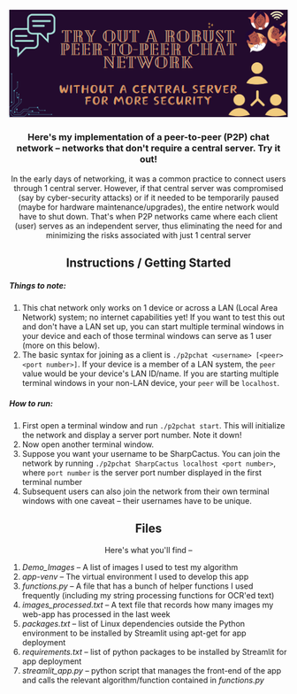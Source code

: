 <p  align="center">
<img  src="https://github.com/Evaan2001/Images_For_ReadMe/blob/main/P2PChat.png"
width = "900"/>

</p>
<h3 align="center">
Here's my implementation of a peer-to-peer (P2P) chat network – networks that don't require a central server. Try it out!
</h3>

<div align="center">

In the early days of networking, it was a common practice to connect users through 1 central server. However, if that central server was compromised (say by cyber-security attacks) or if it needed to be temporarily paused (maybe for hardware maintenance/upgrades), the entire network would have to shut down. That's when P2P networks came where each client (user) serves as an independent server, thus eliminating the need for and minimizing the risks associated with just 1 central server
</div>

<h2 align="center"> 
Instructions / Getting Started
</h2>


##### Things to note:

1. This chat network only works on 1 device or across a LAN (Local Area Network) system; no internet capabilities yet! If you want to test this out and don't have a LAN set up, you can start multiple terminal windows in your device and each of those terminal windows can serve as 1 user (more on this below).
2. The basic syntax for joining as a client is `./p2pchat <username> [<peer> <port number>]`. If your device is a member of a LAN system, the `peer` value would be your device's LAN ID/name. If you are starting multiple terminal windows in your non-LAN device, your `peer` will be `localhost`.

##### How to run:

1. First open a terminal window and run `./p2pchat start`. This will initialize the network and display a server port number. Note it down!
2. Now open another terminal window.
3. Suppose you want your username to be SharpCactus. You can join the network by running `./p2pchat SharpCactus localhost <port number>`, where `port number` is the server port number displayed in the first terminal number
4. Subsequent users can also join the network from their own terminal windows with one caveat – their usernames have to be unique.


<h2 align="center"> 
Files
</h2>

<p  align="center">
Here's what you'll find –
</p>

1. *Demo_Images* – A list of images I used to test my algorithm 
2. *app-venv* – The virtual environment I used to develop this app
3. *functions.py* – A file that has a bunch of helper functions I used frequently (including my string processing functions for OCR'ed text)
4. *images_processed.txt* – A text file that records how many images my web-app has processed in the last week
5. *packages.txt* – list of Linux dependencies outside the Python environment to be installed by Streamlit using apt-get for app deployment
6. *requirements.txt* – list of python packages to be installed by Streamlit for app deployment
7. *streamlit_app.py* – python script that manages the front-end of the app and calls the relevant algorithm/function contained in *functions.py*
